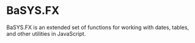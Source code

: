 # BaSYS.FX
BaSYS.FX is an extended set of functions for working with dates, tables, and other utilities in JavaScript.
